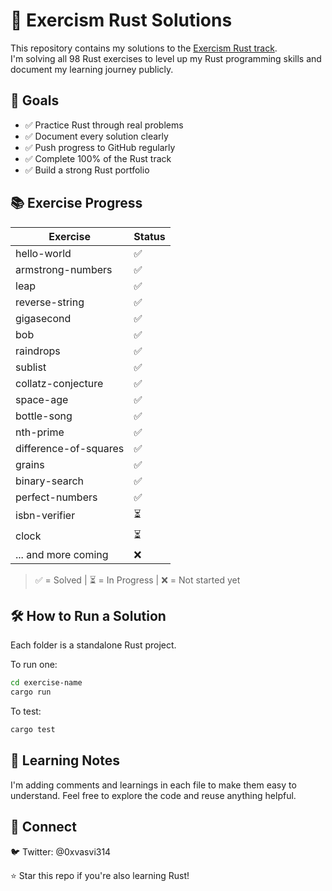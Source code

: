 # 🦀 Exercism Rust Solutions

This repository contains my solutions to the [Exercism Rust track](https://exercism.org/tracks/rust).  
I'm solving all 98 Rust exercises to level up my Rust programming skills and document my learning journey publicly.

## 🚀 Goals

- ✅ Practice Rust through real problems
- ✅ Document every solution clearly
- ✅ Push progress to GitHub regularly
- ✅ Complete 100% of the Rust track
- ✅ Build a strong Rust portfolio

## 📚 Exercise Progress

| Exercise            | Status |
| ------------------- | ------ |
| hello-world         | ✅     |
| armstrong-numbers   | ✅     |
| leap                | ✅     |
| reverse-string      | ✅     |
| gigasecond          | ✅     |
| bob                 | ✅     |
| raindrops           | ✅     |
| sublist             | ✅     |
| collatz-conjecture  | ✅     |
| space-age           | ✅     |
| bottle-song         | ✅     |
| nth-prime           | ✅     |
| difference-of-squares| ✅     |
| grains              | ✅     |
| binary-search       | ✅     |
| perfect-numbers     | ✅     |
| isbn-verifier       | ⏳     |
| clock               | ⏳     |
| ... and more coming | ❌     |

> ✅ = Solved | ⏳ = In Progress | ❌ = Not started yet

## 🛠️ How to Run a Solution

Each folder is a standalone Rust project.

To run one:

```bash
cd exercise-name
cargo run
```

To test:

```bash
cargo test
```

## 🧠 Learning Notes

I'm adding comments and learnings in each file to make them easy to understand.
Feel free to explore the code and reuse anything helpful.

## 👋 Connect

🐦 Twitter: @0xvasvi314

⭐️ Star this repo if you're also learning Rust!
